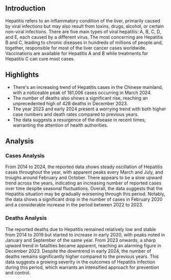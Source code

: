 ## Introduction

Hepatitis refers to an inflammatory condition of the liver, primarily caused by viral infections but may also result from toxins, drugs, alcohol, or certain non-viral infections. There are five main types of viral hepatitis: A, B, C, D, and E, each caused by a different virus. The most concerning are Hepatitis B and C, leading to chronic diseases in hundreds of millions of people and, together, responsible for most of the liver cancer cases worldwide. Vaccinations are available for Hepatitis A and B while treatments for Hepatitis C can cure most cases.

## Highlights

- There's an increasing trend of Hepatitis cases in the Chinese mainland, with a noticeable peak of 181,006 cases occurring in March 2024. <br/> 
- The number of deaths also shows a significant rise, reaching an unprecedented high of 428 deaths in December 2023. <br/> 
- The year 2023 and early 2024 present a worrying trend with both higher case numbers and death rates compared to previous years. <br/>
- The data suggests a resurgence of the disease in recent times, warranting the attention of health authorities.

## Analysis

### Cases Analysis
From 2014 to 2024, the reported data shows steady oscillation of Hepatitis cases throughout the year, with apparent peaks every March and July, and troughs around February and October. There appears to be a slow upward trend across the years, indicating an increasing number of reported cases over time despite seasonal fluctuations. Overall, the data suggests that the Hepatitis situation may be gradually worsening through this period. Notably, the data shows a significant drop in the number of cases in February 2020 and a considerable increase in the period between 2022 to 2023.

### Deaths Analysis
The reported deaths due to Hepatitis remained relatively low and stable from 2014 to 2019 but started to increase in early 2020, with peaks noted in January and September of the same year. From 2023 onwards, a sharp upward trend in fatalities became apparent, reaching an alarming figure in December 2023. Despite the downtrend in early 2024, the number of deaths remains significantly higher compared to the previous years. This data suggests a growing severity in the outcomes of Hepatitis infection during this period, which warrants an intensified approach for prevention and control.

